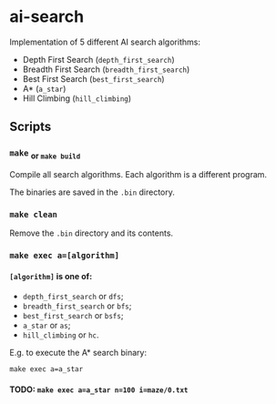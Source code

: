 # ai-search

Implementation of 5 different AI search algorithms:

- Depth First Search (`depth_first_search`)
- Breadth First Search (`breadth_first_search`)
- Best First Search (`best_first_search`)
- A* (`a_star`)
- Hill Climbing (`hill_climbing`)

## Scripts

### `make` <sub>or `make build`</sub>

Compile all search algorithms. Each algorithm is a different program.

The binaries are saved in the `.bin` directory.

### `make clean`

Remove the `.bin` directory and its contents.

### `make exec a=[algorithm]`

#### `[algorithm]` is one of:

- `depth_first_search` or `dfs`;
- `breadth_first_search` or `bfs`;
- `best_first_search` or `bsfs`;
- `a_star` or `as`;
- `hill_climbing` or `hc`.

E.g. to execute the A* search binary:

```
make exec a=a_star
```

#### TODO: `make exec a=a_star n=100 i=maze/0.txt`
